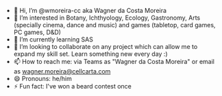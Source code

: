 - 👋 Hi, I’m @wmoreira-cc aka Wagner da Costa Moreira
- 👀 I’m interested in Botany, Ichthyology, Ecology, Gastronomy, Arts (specially cinema, dance and music) and games (tabletop, card games, PC games, D&D)  
- 🌱 I’m currently learning SAS
- 💞️ I’m looking to collaborate on any project which can allow me to expand my skill set. Learn something new every day :)
- 📫 How to reach me: via Teams as "Wagner da Costa Moreira" or email as wagner.moreira@cellcarta.com
- 😄 Pronouns: he/him
- ⚡ Fun fact: I've won a beard contest once  

<!---
wmoreira-cc/wmoreira-cc is a ✨ special ✨ repository because its `README.md` (this file) appears on your GitHub profile.
You can click the Preview link to take a look at your changes.
--->
